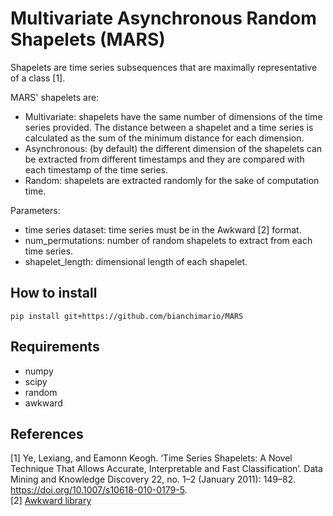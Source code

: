 # Multivariate Asynchronous Random Shapelets (MARS)

Shapelets are time series subsequences that are maximally representative of a class [1]. <br>

MARS' shapelets are:
+ Multivariate: shapelets have the same number of dimensions of the time series provided. The distance between a shapelet and a time series is calculated as the sum of the minimum distance for each dimension.
+ Asynchronous: (by default) the different dimension of the shapelets can be extracted from different timestamps and they are compared with each timestamp of the time series.
+ Random: shapelets are extracted randomly for the sake of computation time.

Parameters:
+ time series dataset: time series must be in the Awkward [2] format.
+ num_permutations:  number of random shapelets to extract from each time series.
+ shapelet_length: dimensional length of each shapelet.

## How to install
```
pip install git+https://github.com/bianchimario/MARS
```

## Requirements
+ numpy
+ scipy
+ random
+ awkward

## References
[1] Ye, Lexiang, and Eamonn Keogh. ‘Time Series Shapelets: A Novel Technique That Allows Accurate, Interpretable and Fast Classification’. Data Mining and Knowledge Discovery 22, no. 1–2 (January 2011): 149–82. https://doi.org/10.1007/s10618-010-0179-5. <br>
[2] [Awkward library](https://awkward-array.org/doc/main/)

